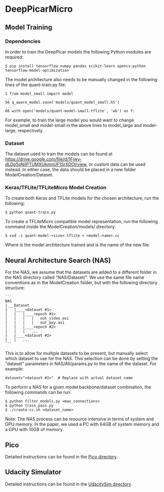 # DeepPicarMicro

## Model Training

### Dependencies

In order to train the DeepPicar models the following Python modules are required:

	$ pip install tensorflow numpy pandas scikit-learn opencv-python tensorflow-model-optimization
	
The model architecture also needs to be manually changed in the following lines of the quant-train.py file:

	1 from model_small import model 
	...
	56 q_aware_model.save('models/quant_model_small.h5')
	...
	66 with open('models/quant-model-small.tflite', 'wb') as f:
	
For example, to train the large model you would want to change model_small and model-small in the above lines to model_large and model-large, respectively. 

### Dataset

The dataset used to train the models can be found at https://drive.google.com/file/d/1Fjwy-dLDp5sNilPTUMXUkmnUF1SrXDOl/view, or custom data can be used instead. In either case, the data should be placed in a new folder ModelCreation/Dataset.

### Keras/TFLite/TFLiteMicro Model Creation

To create both Keras and TFLite models for the chosen architecture, run the following:

	$ python quant-train.py
	
To create a TFLiteMicro compatible model representation, run the following command inside the ModelCreation/models/ directory:

	$ xxd -i quant-model-<size>.tflite > <model-name>.cc
	
Where <size> is the model architecture trained and <model-name> is the name of the new file.

## Neural Architecture Search (NAS)

For the NAS, we assume that the datasets are added to a different folder in the NAS directory called "NAS/Dataset/". We use the same file name conventions as in the ModelCreation folder, but with the following directory structure:

	```
	NAS
	|___Dataset
	|	|____<dataset #1>
	|	|	|____<epoch #1>
	|	|	|	|	out_video.avi
	|	|	|	|	out_key.avi
	|	|	|____<epoch #2>
	|	|	|	...
	|	|____<dataset #2>
	|	|	...
	```
	
This is to allow for multiple datasets to be present, but manually select which dataset to use for the NAS. This selection can be done by setting the "dataset" parameters in NAS/All/params.py to the name of the dataset. For example:

	dataset="<dataset #1>"	# Replace with actual dataset name

To perform a NAS for a given model backbone/dataset combination, the following commands can be run:

	$ python filter_models.py <max_connections>
	$ python train_pass.py
	$ ./create-cc.sh <dataset_name>
	
Note: The NAS process can be resource intensive in terms of system and GPU memory. In the paper, we used a PC with 64GB of system memory and a GPU with 10GB of memory.

## Pico

Detailed instructions can be found in the [Pico directory](https://github.com/CSL-KU/DeepPicarMicro/tree/main/Pico).

## Udacity Simulator

Detailed instructions can be found in the [UdacitySim directory](https://github.com/CSL-KU/DeepPicarMicro/tree/main/UdacitySim).
	
